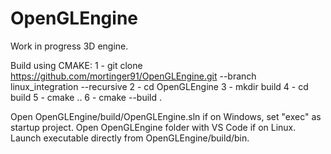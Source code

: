 # OpenGLEngine
Work in progress 3D engine.

Build using CMAKE:
1 - git clone https://github.com/mortinger91/OpenGLEngine.git --branch linux_integration --recursive
2 - cd OpenGLEngine
3 - mkdir build
4 - cd build
5 - cmake ..
6 - cmake --build .

Open OpenGLEngine/build/OpenGLEngine.sln if on Windows, set "exec" as startup project.
Open OpenGLEngine folder with VS Code if on Linux.
Launch executable directly from OpenGLEngine/build/bin.
